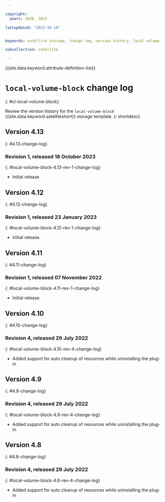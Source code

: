 ```yaml
---

copyright:
  years: 2020, 2023

lastupdated: "2023-10-18"


keywords: satellite storage, change log, version history, local volume block

subcollection: satellite

---
```


{{site.data.keyword.attribute-definition-list}}

# `local-volume-block` change log
{: #cl-local-volume-block}

Review the version history for the `local-volume-block` {{site.data.keyword.satelliteshort}} storage template.
{: shortdesc}

## Version 4.13
{: #4.13-change-log}


### Revision 1, released 18 October 2023
{: #local-volume-block-4.13-rev-1-change-log}


- Initial release


## Version 4.12
{: #4.12-change-log}


### Revision 1, released 23 January 2023
{: #local-volume-block-4.12-rev-1-change-log}


- Initial release.


## Version 4.11
{: #4.11-change-log}


### Revision 1, released 07 November 2022
{: #local-volume-block-4.11-rev-1-change-log}


- Initial release.


## Version 4.10
{: #4.10-change-log}


### Revision 4, released 29 July 2022
{: #local-volume-block-4.10-rev-4-change-log}


- Added support for auto cleanup of resources while uninstalling the plug-in


## Version 4.9
{: #4.9-change-log}


### Revision 4, released 29 July 2022
{: #local-volume-block-4.9-rev-4-change-log}


- Added support for auto cleanup of resources while uninstalling the plug-in


## Version 4.8
{: #4.8-change-log}


### Revision 4, released 29 July 2022
{: #local-volume-block-4.8-rev-4-change-log}


- Added support for auto cleanup of resources while uninstalling the plug-in


